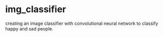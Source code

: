 # img_classifier
creating an image classifier with convolutional neural network to classify happy and sad people.
